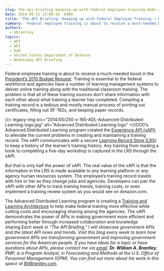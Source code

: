 ```yaml
---
slug: the-api-briefing-keeping-up-with-federal-employee-training-dods-xapi
date: 2014-05-21 13:00:10 -0400
title: 'The API Briefing: Keeping up with Federal Employee Training – DOD’s xAPI'
summary: 'Federal employee training is about to receive a much-needed boost in the President’s 2015 Budget Request. Training is essential to the federal workforce and agencies have a number of learning management systems to deliver online training along with the traditional classroom training. The problem is that all of these training sources don’t share information with'
authors:
  - bbrantley
topics:
  - API
  - API
  - DoD
  - United States Department of Defense
  - Wednesday API Briefing
---
```


Federal employee training is about to receive a much-needed boost in the <a href="http://www.washingtonpost.com/politics/federal_government/hard-hit-federal-training-gets-attention-in-obamas-2015-budget-proposal/2014/03/02/cd6aaa5e-a0b1-11e3-9ba6-800d1192d08b_story.html" target="_blank">President’s 2015 Budget Request</a>. Training is essential to the federal workforce and agencies have a number of learning management systems to deliver online training along with the traditional classroom training. The problem is that all of these training sources don’t share information with each other about what training a learner has completed. Compiling a training record is a tedious and mostly manual process of printing out certificates, filling out SF-182s, and keeping paper records.

{{< legacy-img src="2014/05/250-x-165-ADL-Advanced-Distributed-Learning-logo.jpg" alt="Advanced Distributed Learning logo" >}}DOD’s Advanced Distributed Learning program created the <a href="http://www.adlnet.gov/tla/experience-api/" target="_blank">Experience API (xAPI)</a> to alleviate the current problems in creating and maintaining a training record. The xAPI communicates with a secure <a href="http://www.adlnet.gov/tla/lrs/" target="_blank">Learning Record Store (LRS)</a> to keep a history of the learner’s training history. Any training from reading a book to completing a five-day workshop is captured in the LRS through the xAPI.

But that is only half the power of xAPI. The real value of the xAPI is that the information in the LRS is made available to any learning platform or any agency human resources system. The employee’s training record travels with him or her as they change jobs and agencies. Developers can pair the xAPI with other APIs to track training trends, training costs, or even implement a training review system as you would see on Amazon.com.

The Advanced Distributed Learning program is creating a <a href="http://www.adlnet.gov/" target="_blank">Training and Learning Architecture</a> to help make federal training more effective while cutting costs and encouraging sharing among the agencies. The xAPI demonstrates the power of APIs in making government more efficient and performing better through increased collaboration and knowledge sharing._Each week in “The API Briefing,” I will showcase government APIs and the latest API news and trends. Visit this blog every week to learn how government APIs are transforming government and improving government services for the American people. If you have ideas for a topic or have questions about APIs, please contact me via [email](mailto:%20William.Brantley@opm.gov)._
_**Dr. William A. Brantley**, PMP, is a Program Analyst, in Forecasting and Methods at the U.S. Office of Personnel Management (OPM). You can find out more about his work in this space at [BillBrantley.com](http://billbrantley.com/)._
